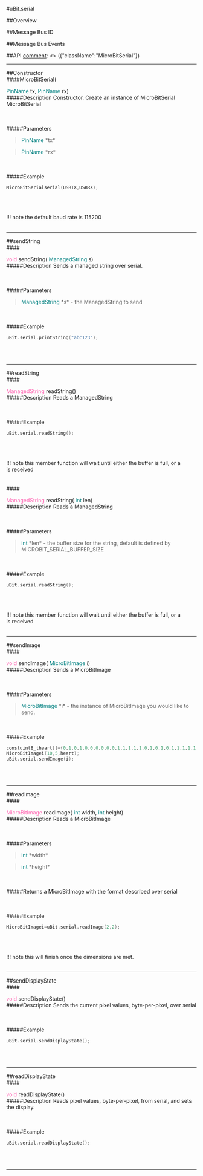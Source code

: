 #uBit.serial

##Overview

##Message Bus ID

##Message Bus Events

##API
[comment]: <> ({"className":"MicroBitSerial"})
____
##Constructor
<br/>
####MicroBitSerial( <div style='color:#008080; display:inline-block'>PinName</div> tx,  <div style='color:#008080; display:inline-block'>PinName</div> rx)
<br/>
#####Description
Constructor. Create an instance of  MicroBitSerial MicroBitSerial

<br/><br/>
#####Parameters

>  <div style='color:#008080; display:inline-block'>PinName</div> *tx*

>  <div style='color:#008080; display:inline-block'>PinName</div> *rx*

<br/><br/>
#####Example
```c++
MicroBitSerialserial(USBTX,USBRX);

```

<br/><br/>

!!! note
    the default baud rate is 115200 
<br/><br/>
____
##sendString
<br/>
####<div style='color:#FF69B4; display:inline-block'>void</div> sendString( <div style='color:#008080; display:inline-block'>ManagedString</div> s)
<br/>
#####Description
Sends a managed string over serial.

<br/><br/>
#####Parameters

>  <div style='color:#008080; display:inline-block'>ManagedString</div> *s* - the  ManagedString  to send

<br/><br/>
#####Example
```c++
uBit.serial.printString("abc123");

```

<br/><br/>
____
##readString
<br/>
####<div style='color:#FF69B4; display:inline-block'>ManagedString</div> readString()
<br/>
#####Description
Reads a  ManagedString

<br/><br/>
#####Example
```c++
uBit.serial.readString();

```

<br/><br/>

!!! note
    this member function will wait until either the buffer is full, or a  
     is received 
<br/><br/>
<br/>
####<div style='color:#FF69B4; display:inline-block'>ManagedString</div> readString( <div style='color:#008080; display:inline-block'>int</div> len)
<br/>
#####Description
Reads a  ManagedString

<br/><br/>
#####Parameters

>  <div style='color:#008080; display:inline-block'>int</div> *len* - the buffer size for the string, default is defined by MICROBIT_SERIAL_BUFFER_SIZE

<br/><br/>
#####Example
```c++
uBit.serial.readString();

```

<br/><br/>

!!! note
    this member function will wait until either the buffer is full, or a  
     is received 
<br/><br/>
____
##sendImage
<br/>
####<div style='color:#FF69B4; display:inline-block'>void</div> sendImage( <div style='color:#008080; display:inline-block'>MicroBitImage</div> i)
<br/>
#####Description
Sends a  MicroBitImage

<br/><br/>
#####Parameters

>  <div style='color:#008080; display:inline-block'>MicroBitImage</div> *i* - the instance of  MicroBitImage  you would like to send.

<br/><br/>
#####Example
```c++
constuint8_theart[]={0,1,0,1,0,0,0,0,0,0,1,1,1,1,1,0,1,0,1,0,1,1,1,1,1,0,1,1,1,0,0,1,1,1,0,0,0,1,0,0,0,0,1,0,0,0,0,0,0,0,};//acuteheart
MicroBitImagei(10,5,heart);
uBit.serial.sendImage(i);

```

<br/><br/>
____
##readImage
<br/>
####<div style='color:#FF69B4; display:inline-block'>MicroBitImage</div> readImage( <div style='color:#008080; display:inline-block'>int</div> width,  <div style='color:#008080; display:inline-block'>int</div> height)
<br/>
#####Description
Reads a  MicroBitImage

<br/><br/>
#####Parameters

>  <div style='color:#008080; display:inline-block'>int</div> *width*

>  <div style='color:#008080; display:inline-block'>int</div> *height*

<br/><br/>
#####Returns
a  MicroBitImage  with the format described over serial

<br/><br/>
#####Example
```c++
MicroBitImagei=uBit.serial.readImage(2,2);

```

<br/><br/>

!!! note
    this will finish once the dimensions are met.
<br/><br/>
____
##sendDisplayState
<br/>
####<div style='color:#FF69B4; display:inline-block'>void</div> sendDisplayState()
<br/>
#####Description
Sends the current pixel values, byte-per-pixel, over serial

<br/><br/>
#####Example
```c++
uBit.serial.sendDisplayState();

```

<br/><br/>
____
##readDisplayState
<br/>
####<div style='color:#FF69B4; display:inline-block'>void</div> readDisplayState()
<br/>
#####Description
Reads pixel values, byte-per-pixel, from serial, and sets the display.

<br/><br/>
#####Example
```c++
uBit.serial.readDisplayState();

```

<br/><br/>
____
[comment]: <> ({"end":"MicroBitSerial"})
